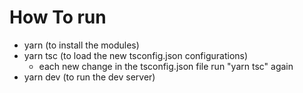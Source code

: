 # How To run

- yarn (to install the modules)
- yarn tsc (to load the new tsconfig.json configurations)
    - each new change in the tsconfig.json file run "yarn tsc" again
- yarn dev (to run the dev server)


